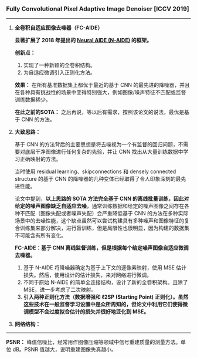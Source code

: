 ### Fully Convolutional Pixel Adaptive Image Denoiser [ICCV 2019]

---

1. **全卷积自适应图像去噪器（FC-AIDE）**

   **显著扩展了 2018 年提出的 [Neural AIDE (N-AIDE)](https://ieeexplore.ieee.org/stamp/stamp.jsp?tp=&arnumber=8462618) 的框架。**

   **创新点：**
   1. 实现了一种新颖的全卷积结构。
   2. 为自适应微调引入正则化方法。

   **效果：** 在所有基准数据集上都优于最近的基于 CNN 的最先进的降噪器，并且在各种具有挑战性的场景中变得特别强大，例如图像/噪声特征不匹配或监督训练数据稀少。

   **在此之前的SOTA：** 之后再说，等以后有需求，按照该论文的说法，最优是基于 CNN 的方法。

2. **大致思路：**

   基于 CNN 的方法背后的主要思想是将去噪视为一个有监督的回归问题，不需要对底层干净图像进行任何复杂的先验，并让 CNN 找出从大量训练数据中学习正确映射的方法。

   当时使用 residual learning、skipconnections 和 densely connected structure 的基于 CNN 的降噪器的几种变体已经取得了令人印象深刻的最先进性能。

   论文中提到，**以上思路的 SOTA 方法完全基于 CNN 的离线批量训练，因此对给定的噪声图像缺乏自适应去噪**，通常训练数据和给定的噪声图像之间存在各种不匹配（图像失配或者噪声失配）会严重降低基于 CNN 的方法在多种实际场景中的去噪性能，这个缺点虽然可以尝试构建具有多种噪声和图像特征的复合训练集来部分解决，进行盲训练，但是局限性也很明显，因为构建的数据集不可能含有所有变化。

   **FC-AIDE：基于 CNN 离线监督训练，但是根据每个给定噪声图像自适应微调去噪器。**
   1. 基于 N-AIDE 将降噪器确定为基于上下文的逐像素映射，使用 MSE 估计损失。然后，使用设计的估计损失，来对网络进行微调。
   2. 不同于原始 N-AIDE 的简单全连接结构，设计了新的全卷积架构。且除了 MSE，进一步考虑了二次映射。
   3. **引入两种正则化方法（数据增强和 ℓ2SP (Starting Point) 正则化）。虽然这些技术在一般监督学习设置中是众所周知的，但论文中利用它们使得微调模型不会过度拟合估计的损失并很好地泛化到 MSE。**

3. **网络结构：**


---

**PSNR：** 峰值信噪比，经常用作图像压缩等领域中信号重建质量的测量方法。单位 dB。PSNR 值越大，说明重建图像失真越小。

